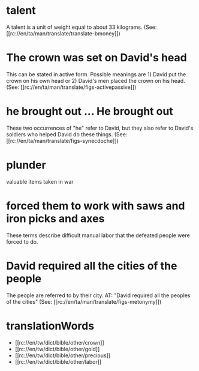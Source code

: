 # talent

A talent is a unit of weight equal to about 33 kilograms. (See: [[rc://en/ta/man/translate/translate-bmoney]])

# The crown was set on David's head

This can be stated in active form. Possible meanings are 1) David put the crown on his own head or 2) David's men placed the crown on his head. (See: [[rc://en/ta/man/translate/figs-activepassive]])

# he brought out ... He brought out

These two occurrences of "he" refer to David, but they also refer to David's soldiers who helped David do these things. (See: [[rc://en/ta/man/translate/figs-synecdoche]])

# plunder

valuable items taken in war

# forced them to work with saws and iron picks and axes

These terms describe difficult manual labor that the defeated people were forced to do.

# David required all the cities of the people

The people are referred to by their city. AT: "David required all the peoples of the cities" (See: [[rc://en/ta/man/translate/figs-metonymy]])

# translationWords

* [[rc://en/tw/dict/bible/other/crown]]
* [[rc://en/tw/dict/bible/other/gold]]
* [[rc://en/tw/dict/bible/other/precious]]
* [[rc://en/tw/dict/bible/other/labor]]